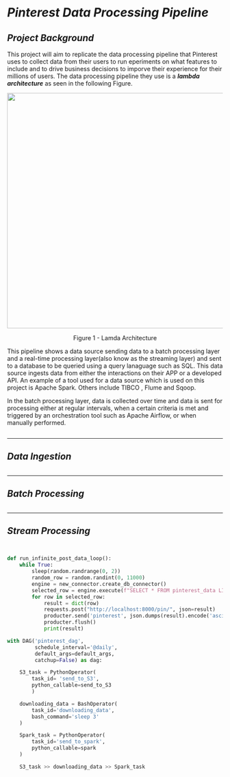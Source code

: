 # ***Pinterest Data Processing Pipeline***
## ***Project Background***
<!-- ### _Lambda Architecture_ -->
This project will aim to replicate the data processing pipeline that Pinterest uses to collect data from their users to run eperiments on what features to include and to drive business decisions to imporve their experience for their millions of users. The data processing pipeline they use is a ***lambda architecture*** as seen in the following Figure. 
<p align="center">
<img src= "https://upload.wikimedia.org/wikipedia/commons/1/14/Diagram_of_Lambda_Architecture_%28generic%29.png" width=550>
<p>
<p align="center">
Figure 1 - Lamda Architecture
<p>
This pipeline shows a data source sending data to a batch processing layer and a real-time processing layer(also know as the streaming layer) and sent to a database to be queried using a query lanaguage such as SQL. This data source ingests data from either the interactions on their APP or a developed API. An example of a tool used for a data source which is used on this project is Apache Spark. Others include TIBCO , Flume and Sqoop.

In the batch processing layer, data is collected over time and data is sent for processing either at regular intervals, when a certain criteria is met and triggered by an orchestration tool such as Apache Airflow, or when manually performed. 

<!-- Batch processing is widely used in organisations, as many of the legacy systems were built upon this philosophy of data engineering where:

    Data is collected over time
    The collected data is sent for processing either at regular intervals, when a certain criteria is met, or when manually performed
    Datasets could be huge (terabytes or petabytes in size) and processing this data can be time-consuming. Hence, it's meant for information that isn't very time-sensitive.

When does it make sense to do batch processing?

    You already have all of the data in storage
    Results are not time-sensitive
    Data migrations are required from one storage system to another (such as from on-premise hardware to cloud-based storage)

When does batch processing not make sense?

    When results are required instantly or in (near) real-time
    When data is constantly flowing in, and operations depend on up-to date results being shown as they arrive (for instance, Google maps) -->


```Python
```
---
## ***Data Ingestion***
```Python
```
---
## ***Batch Processing***
```Python
```
---
## ***Stream Processing***
```Python
```
```Python
```
```Python
def run_infinite_post_data_loop():
    while True:
        sleep(random.randrange(0, 2))
        random_row = random.randint(0, 11000)
        engine = new_connector.create_db_connector()
        selected_row = engine.execute(f"SELECT * FROM pinterest_data LIMIT {random_row}, 1")
        for row in selected_row:
            result = dict(row)
            requests.post("http://localhost:8000/pin/", json=result)
            producter.send('pinterest', json.dumps(result).encode('ascii'))
            producter.flush()
            print(result)
```
```Python
with DAG('pinterest_dag',
         schedule_interval='@daily',
         default_args=default_args,
         catchup=False) as dag:

    S3_task = PythonOperator(
        task_id= 'send_to_S3',
        python_callable=send_to_S3
        ) 

    downloading_data = BashOperator(
        task_id='downloading_data',
        bash_command='sleep 3'
    )

    Spark_task = PythonOperator(
        task_id='send_to_spark',
        python_callable=spark
    )

    S3_task >> downloading_data >> Spark_task
```